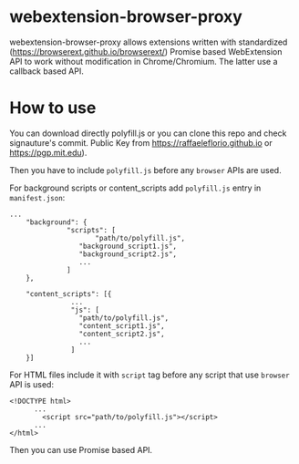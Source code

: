 # webextension-browser-proxy

webextension-browser-proxy allows extensions written with standardized (https://browserext.github.io/browserext/) Promise based WebExtension API to work without modification in Chrome/Chromium. The latter use a callback based API.

# How to use
You can download directly polyfill.js or you can clone this repo and check signauture's commit. Public Key from https://raffaeleflorio.github.io or https://pgp.mit.edu).

Then you have to include `polyfill.js` before any `browser` APIs are used.

For background scripts or content_scripts add `polyfill.js` entry in `manifest.json`:
```
...
	"background": {
		      "scripts": [
		      		 "path/to/polyfill.js",
				 "background_script1.js",
				 "background_script2.js",
				 ...
		      ]
	},

	"content_scripts": [{
			   ...
			   "js": [
			   	 "path/to/polyfill.js",
				 "content_script1.js",
				 "content_script2.js",
				 ...
			   ]
	}]
```

For HTML files include it with `script` tag before any script that use `browser` API is used:
```
<!DOCTYPE html>
	  ...
		<script src="path/to/polyfill.js"></script>
	  ...
</html>
```

Then you can use Promise based API.